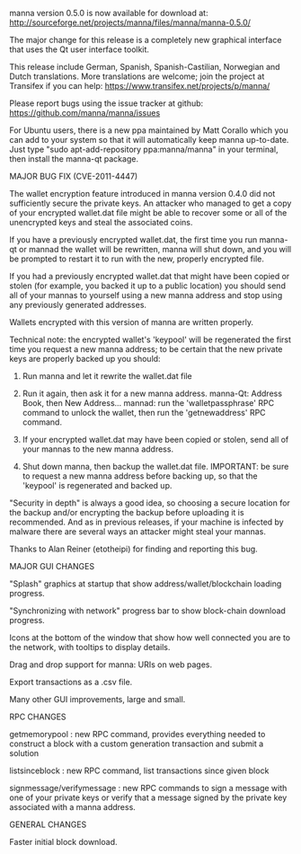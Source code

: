 manna version 0.5.0 is now available for download at:
http://sourceforge.net/projects/manna/files/manna/manna-0.5.0/

The major change for this release is a completely new graphical interface that uses the Qt user interface toolkit.

This release include German, Spanish, Spanish-Castilian, Norwegian and Dutch translations. More translations are welcome; join the project at Transifex if you can help:
https://www.transifex.net/projects/p/manna/

Please report bugs using the issue tracker at github:
https://github.com/manna/manna/issues

For Ubuntu users, there is a new ppa maintained by Matt Corallo which you can add to your system so that it will automatically keep manna up-to-date.  Just type "sudo apt-add-repository ppa:manna/manna" in your terminal, then install the manna-qt package.

MAJOR BUG FIX  (CVE-2011-4447)

The wallet encryption feature introduced in manna version 0.4.0 did not sufficiently secure the private keys. An attacker who
managed to get a copy of your encrypted wallet.dat file might be able to recover some or all of the unencrypted keys and steal the
associated coins.

If you have a previously encrypted wallet.dat, the first time you run manna-qt or mannad the wallet will be rewritten, manna will
shut down, and you will be prompted to restart it to run with the new, properly encrypted file.

If you had a previously encrypted wallet.dat that might have been copied or stolen (for example, you backed it up to a public
location) you should send all of your mannas to yourself using a new manna address and stop using any previously generated addresses.

Wallets encrypted with this version of manna are written properly.

Technical note: the encrypted wallet's 'keypool' will be regenerated the first time you request a new manna address; to be certain that the
new private keys are properly backed up you should:

1. Run manna and let it rewrite the wallet.dat file

2. Run it again, then ask it for a new manna address.
manna-Qt: Address Book, then New Address...
mannad: run the 'walletpassphrase' RPC command to unlock the wallet,  then run the 'getnewaddress' RPC command.

3. If your encrypted wallet.dat may have been copied or stolen, send  all of your mannas to the new manna address.

4. Shut down manna, then backup the wallet.dat file.
IMPORTANT: be sure to request a new manna address before backing up, so that the 'keypool' is regenerated and backed up.

"Security in depth" is always a good idea, so choosing a secure location for the backup and/or encrypting the backup before uploading it is recommended. And as in previous releases, if your machine is infected by malware there are several ways an attacker might steal your mannas.

Thanks to Alan Reiner (etotheipi) for finding and reporting this bug.

MAJOR GUI CHANGES

"Splash" graphics at startup that show address/wallet/blockchain loading progress.

"Synchronizing with network" progress bar to show block-chain download progress.

Icons at the bottom of the window that show how well connected you are to the network, with tooltips to display details.

Drag and drop support for manna: URIs on web pages.

Export transactions as a .csv file.

Many other GUI improvements, large and small.

RPC CHANGES

getmemorypool : new RPC command, provides everything needed to construct a block with a custom generation transaction and submit a solution

listsinceblock : new RPC command, list transactions since given block

signmessage/verifymessage : new RPC commands to sign a message with one of your private keys or verify that a message signed by the private key associated with a manna address.

GENERAL CHANGES

Faster initial block download.
